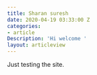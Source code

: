 ```yaml
---
title: Sharan suresh
date: 2020-04-19 03:33:00 Z
categories:
- article
Description: 'Hi welcome '
layout: articleview
---
```


Just testing the site. 